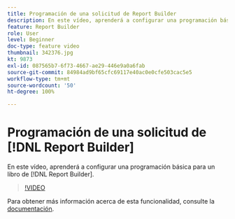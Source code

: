 ```yaml
---
title: Programación de una solicitud de Report Builder
description: En este vídeo, aprenderá a configurar una programación básica para un libro de Report Builder.
feature: Report Builder
role: User
level: Beginner
doc-type: feature video
thumbnail: 342376.jpg
kt: 9873
exl-id: 087565b7-6f73-4667-ae29-446e9a0a6fab
source-git-commit: 84984ad9bf65cfc69117e40ac0e0cfe503cac5e5
workflow-type: tm+mt
source-wordcount: '50'
ht-degree: 100%

---
```


# Programación de una solicitud de [!DNL Report Builder]

En este vídeo, aprenderá a configurar una programación básica para un libro de [!DNL Report Builder].

>[!VIDEO](https://video.tv.adobe.com/v/342376/?quality=12&learn=on)

Para obtener más información acerca de esta funcionalidad, consulte la [documentación](https://experienceleague.adobe.com/docs/analytics/analyze/report-builder/t-schedule-a-data-request.html?lang=es).
